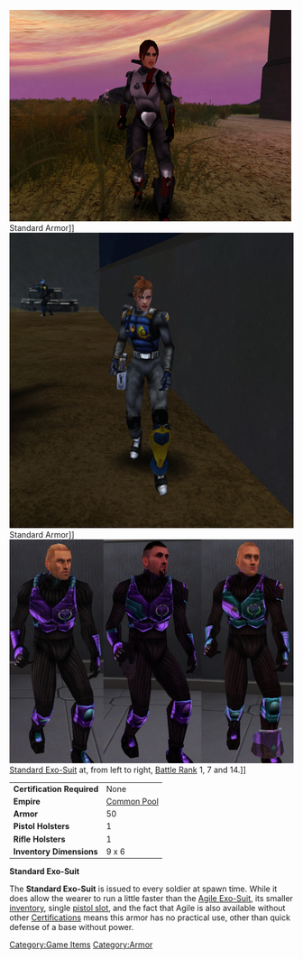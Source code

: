![](images/PSScreenShot0317.jpg "fig:PSScreenShot0317.jpg") Standard Armor\]\]
![](images/NCStandardExoSuit.jpg "fig:NCStandardExoSuit.jpg") Standard
Armor\]\] ![](images/VS_Standards.jpg "fig:VS_Standards.jpg") [Standard
Exo-Suit](Standard_Exo-Suit.md "wikilink") at, from left to right, [Battle
Rank](Battle_Rank.md "wikilink") 1, 7 and 14.\]\]

|                            |                                          |
| -------------------------- | ---------------------------------------- |
| **Certification Required** | None                                     |
| **Empire**                 | [Common Pool](Common_Pool.md "wikilink") |
| **Armor**                  | 50                                       |
| **Pistol Holsters**        | 1                                        |
| **Rifle Holsters**         | 1                                        |
| **Inventory Dimensions**   | 9 x 6                                    |

**Standard Exo-Suit**

The **Standard Exo-Suit** is issued to every soldier at spawn time.
While it does allow the wearer to run a little faster than the [Agile
Exo-Suit](Agile_Exo-Suit.md "wikilink"), its smaller
[inventory](inventory.md "wikilink"), single [pistol
slot](holster.md "wikilink"), and the fact that Agile is also available
without other [Certifications](Certifications.md "wikilink") means this
armor has no practical use, other than quick defense of a base without
power.

[Category:Game Items](Category:Game_Items.md "wikilink")
[Category:Armor](Category:Armor.md "wikilink")
